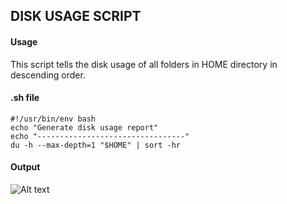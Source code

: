 ## DISK USAGE SCRIPT
#### Usage
This script tells the disk usage of all folders in HOME directory in descending order.
#### .sh file
```
#!/usr/bin/env bash 
echo "Generate disk usage report"
echo "---------------------------------"
du -h --max-depth=1 "$HOME" | sort -hr
```
#### Output
![Alt text](https://raw.githubusercontent.com/ishantbhartii/Ishant-Bharti-Git-Assignment-DSG/refs/heads/main/Bash%20Assignment/Screenshot_20250604_192701.png)


